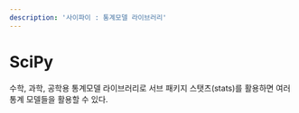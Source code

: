 ```yaml
---
description: '사이파이 : 통계모델 라이브러리'
---
```


# SciPy

 수학, 과학, 공학용 통계모델 라이브러리로 서브 패키지 스탯츠\(stats\)를 활용하면 여러 통계 모델들을 활용할 수 있다.

